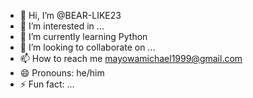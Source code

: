 - 👋 Hi, I’m @BEAR-LIKE23
- 👀 I’m interested in ...
- 🌱 I’m currently learning Python 
- 💞️ I’m looking to collaborate on ...
- 📫 How to reach me mayowamichael1999@gmail.com
- 😄 Pronouns: he/him
- ⚡ Fun fact: ...

<!---
BEAR-LIKE23/BEAR-LIKE23 is a ✨ special ✨ repository because its `README.md` (this file) appears on your GitHub profile.
You can click the Preview link to take a look at your changes.
--->
